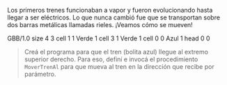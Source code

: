 <gs-attire attire-url="https://raw.githubusercontent.com/MumukiProject/mumuki-guia-gobstones-villa-mercedes-secundaria/master/assets/attires/config_1587581050568.json"></gs-attire>

Los primeros trenes funcionaban a vapor y fueron evolucionando hasta llegar a ser eléctricos. Lo que nunca cambió fue que se transportan sobre dos barras metálicas llamadas rieles. ¡Veamos cómo se mueven!

<gs-board>
	   GBB/1.0
     size 4 3
     cell 1 1 Verde 1 
     cell 3 1 Verde 1 
     cell 0 0 Azul 1 
     head 0 0
</gs-board>

> Creá el programa para que el tren (bolita azul) llegue al extremo superior derecho. Para eso, definí e invocá el procedimiento `MoverTrenAl` para que mueva al tren en la dirección que recibe por parámetro.
